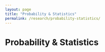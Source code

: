 ```yaml
---
layout: page
title: "Probability & Statistics"
permalink: /research/probability-statistics/
---
```


# Probability & Statistics


